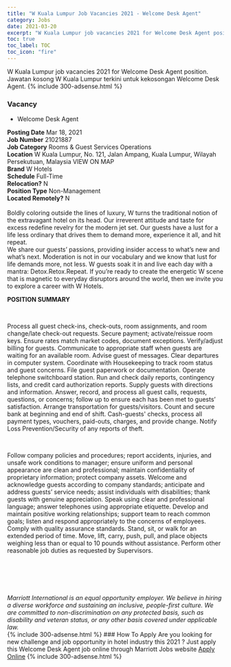 ```yaml
---
title: "W Kuala Lumpur Job Vacancies 2021 - Welcome Desk Agent" 
category: Jobs 
date: 2021-03-20 
excerpt: "W Kuala Lumpur job vacancies 2021 for Welcome Desk Agent position. Jawatan kosong W Kuala Lumpur terkini untuk kekosongan Welcome Desk Agent." 
toc: true 
toc_label: TOC 
toc_icon: "fire" 
--- 
```


W Kuala Lumpur job vacancies 2021 for Welcome Desk Agent position. Jawatan kosong W Kuala Lumpur terkini untuk kekosongan Welcome Desk Agent. 
{% include 300-adsense.html %} 
### Vacancy 
- Welcome Desk Agent 
<div><div><b>Posting Date</b> Mar 18, 2021<br><b>Job Number</b> 21021887<br><b>Job Category</b> Rooms &amp; Guest Services Operations<br><b>Location</b> W Kuala Lumpur, No. 121, Jalan Ampang, Kuala Lumpur, Wilayah Persekutuan, Malaysia VIEW ON MAP<br><b>Brand</b> W Hotels<br><b>Schedule</b> Full-Time<br><b>Relocation?</b> N<br><b>Position Type</b> Non-Management<br><b>Located Remotely?</b> N<br><br>Boldly coloring outside the lines of luxury, W turns the traditional notion of the extravagant hotel on its head. Our irreverent attitude and taste for excess redefine revelry for the modern jet set. Our guests have a lust for a life less ordinary that drives them to demand more, experience it all, and hit repeat. <br>We share our guests&#8217; passions, providing insider access to what&#8217;s new and what&#8217;s next. Moderation is not in our vocabulary and we know that lust for life demands more, not less. W guests soak it in and live each day with a mantra: Detox.Retox.Repeat. If you&#8217;re ready to create the energetic W scene that is magnetic to everyday disruptors around the world, then we invite you to explore a career with W Hotels.<br></div><div> <p><strong>POSITION SUMMARY</strong></p> <p>&#160;</p> <p>Process all guest check-ins, check-outs, room assignments, and room change/late check-out requests. Secure payment; activate/reissue room keys. Ensure rates match market codes, document exceptions. Verify/adjust billing for guests. Communicate to appropriate staff when guests are waiting for an available room. Advise guest of messages. Clear departures in computer system. Coordinate with Housekeeping to track room status and guest concerns. File guest paperwork or documentation. Operate telephone switchboard station. Run and check daily reports, contingency lists, and credit card authorization reports. Supply guests with directions and information. Answer, record, and process all guest calls, requests, questions, or concerns; follow up to ensure each has been met to guests&#8217; satisfaction. Arrange transportation for guests/visitors. Count and secure bank at beginning and end of shift. Cash-guests' checks, process all payment types, vouchers, paid-outs, charges, and provide change. Notify Loss Prevention/Security of any reports of theft.</p> <p>&#160;</p> <p>Follow company policies and procedures; report accidents, injuries, and unsafe work conditions to manager; ensure uniform and personal appearance are clean and professional; maintain confidentiality of proprietary information; protect company assets. Welcome and acknowledge guests according to company standards; anticipate and address guests&#8217; service needs; assist individuals with disabilities; thank guests with genuine appreciation. Speak using clear and professional language; answer telephones using appropriate etiquette. Develop and maintain positive working relationships; support team to reach common goals; listen and respond appropriately to the concerns of employees. Comply with quality assurance standards. Stand, sit, or walk for an extended period of time. Move, lift, carry, push, pull, and place objects weighing less than or equal to 10 pounds without assistance. Perform other reasonable job duties as requested by Supervisors.</p> <p>&#160;</p> <p>&#160;</p> </div> <div> &#160;</div> <em>Marriott International is an equal opportunity employer.&#160;We believe in hiring a diverse workforce and sustaining an inclusive, people-first culture.&#160;We are committed to non-discrimination on&#160;any&#160;protected&#160;basis, such as disability and veteran status, or any other basis covered under applicable law.</em><br></div> 
{% include 300-adsense.html %} 
### How To Apply 
Are you looking for new challenge and job opportunity in hotel industry this 2021 ?
Just apply this Welcome Desk Agent job online through Marriott Jobs website 
<a href="https://jobs.marriott.com/marriott/jobs/21021887?lang=en-us" class="btn btn--info" target="_blank" rel="nofollow noopenner">Apply Online</a> 
{% include 300-adsense.html %} 